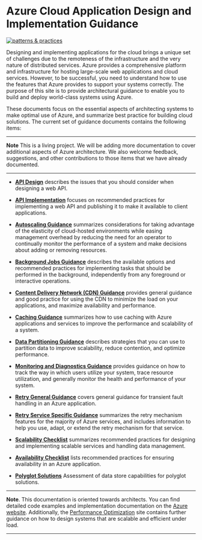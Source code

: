 # Azure Cloud Application Design and Implementation Guidance

[![patterns & practices](http://pnp.azurewebsites.net/images/pnp-logo.png)](http://aka.ms/mspnp)

Designing and implementing applications for the cloud brings a unique set of challenges due to the remoteness of the infrastructure and the very nature of distributed services. Azure provides a comprehensive platform and infrastructure for hosting large-scale web applications and cloud services. However, to be successful, you need to understand how to use the features that Azure provides to support your systems correctly. The purpose of this site is to provide architectural guidance to enable you to build and deploy world-class systems using Azure.

These documents focus on the essential aspects of architecting systems to make optimal use of Azure, and summarize best practice for building cloud solutions. The current set of guidance documents contains the following items:

----------

**Note** This is a living project. We will be adding more documentation to cover additional aspects of Azure architecture. We also welcome feedback, suggestions, and other contributions to those items that we have already documented.

----------

- **[API Design][APIDesign]** describes the issues that you should consider when designing a web API.

- **[API Implementation][APIImplementation]** focuses on recommended practices for implementing a web API and publishing it to make it available to client applications.

- **[Autoscaling Guidance][AutoscalingGuidance]** summarizes considerations for taking advantage of the elasticity of cloud-hosted environments while easing management overhead by reducing the need for an operator to continually monitor the performance of a system and make decisions about adding or removing resources.

- **[Background Jobs Guidance][BackgroundJobsGuidance]** describes the available options and recommended practices for implementing tasks that should be performed in the background, independently from any foreground or interactive operations.

- **[Content Delivery Network (CDN) Guidance][CDNGuidance]** provides general guidance and good practice for using the CDN to minimize the load on your applications, and maximize availability and performance.

- **[Caching Guidance][CachingGuidance]** summarizes how to use caching with Azure applications and services to improve the performance and scalability of a system.

- **[Data Partitioning Guidance][DataPartitioningGuidance]** describes strategies that you can use to partition data to improve scalability, reduce contention, and optimize performance.

- **[Monitoring and Diagnostics Guidance][MonitoringandDiagnosticsGuidance]** provides guidance on how to track the way in which users utilize your system, trace resource utilization, and generally monitor the health and performance of your system.

- **[Retry General Guidance][RetryGeneralGuidance]** covers general guidance for transient fault handling in an Azure application.

- **[Retry Service Specific Guidance][RetryServiceSpecificGuidance]** summarizes the retry mechanism features for the majority of Azure services, and includes information to help you use, adapt, or extend the retry mechanism for that service.

- **[Scalability Checklist][ScalabilityChecklist]** summarizes recommended practices for designing and implementing scalable services and handling data management.

- **[Availability Checklist][AvailabilityChecklist]** lists recommended practices for ensuring availability in an Azure application.

- **[Polyglot Solutions][PolyglotSolutions]** Assessment of data store capabilities for polyglot solutions.

----------

**Note**. This documentation is oriented towards architects. You can find detailed code examples and implementation documentation on the [Azure website][AzureWebSite]. Additionally, the [Performance Optimization][PerformanceOptimization] site contains further guidance on how to design systems that are scalable and efficient under load.

----------

[AzureWebSite]: http://azure.microsoft.com/
[PerformanceOptimization]: https://github.com/mspnp/performance-optimization

[APIDesign]: https://azure.microsoft.com/documentation/articles/best-practices-api-design/
[APIImplementation]: https://azure.microsoft.com/documentation/articles/best-practices-api-implementation/
[AutoscalingGuidance]: https://azure.microsoft.com/documentation/articles/best-practices-auto-scaling/
[BackgroundJobsGuidance]: https://azure.microsoft.com/documentation/articles/best-practices-background-jobs/
[CDNGuidance]: https://azure.microsoft.com/documentation/articles/best-practices-cdn/
[CachingGuidance]: https://azure.microsoft.com/documentation/articles/best-practices-caching/
[DataPartitioningGuidance]: https://azure.microsoft.com/documentation/articles/best-practices-data-partitioning/
[MonitoringandDiagnosticsGuidance]: https://azure.microsoft.com/documentation/articles/best-practices-monitoring/
[RetryGeneralGuidance]: https://azure.microsoft.com/documentation/articles/best-practices-retry-general/
[RetryServiceSpecificGuidance]: https://azure.microsoft.com/documentation/articles/best-practices-retry-service-specific/
[RetryPolicies]: Retry-Policies.md
[ScalabilityChecklist]: https://azure.microsoft.com/documentation/articles/best-practices-scalability-checklist/
[AvailabilityChecklist]: https://azure.microsoft.com/documentation/articles/best-practices-availability-checklist/
[PolyglotSolutions]: Polyglot-Solutions.md
